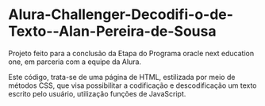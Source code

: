 # Alura-Challenger-Decodifi-o-de-Texto--Alan-Pereira-de-Sousa

Projeto feito para a conclusão da Etapa do Programa oracle next education one, em parceria com a equipe da Alura.

Este código, trata-se de uma página de HTML, estilizada por meio de métodos CSS, que visa possibilitar a codificação e descodificação um texto escrito pelo usuário, utilização funções de JavaScript.
